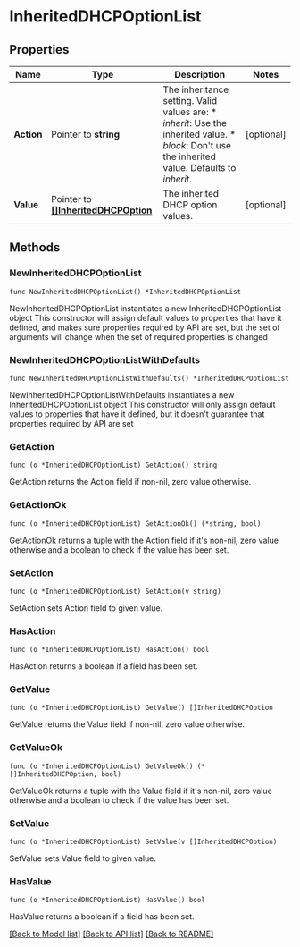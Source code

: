 # InheritedDHCPOptionList

## Properties

Name | Type | Description | Notes
------------ | ------------- | ------------- | -------------
**Action** | Pointer to **string** | The inheritance setting.  Valid values are: * _inherit_: Use the inherited value. * _block_: Don&#39;t use the inherited value.  Defaults to _inherit_. | [optional] 
**Value** | Pointer to [**[]InheritedDHCPOption**](InheritedDHCPOption.md) | The inherited DHCP option values. | [optional] 

## Methods

### NewInheritedDHCPOptionList

`func NewInheritedDHCPOptionList() *InheritedDHCPOptionList`

NewInheritedDHCPOptionList instantiates a new InheritedDHCPOptionList object
This constructor will assign default values to properties that have it defined,
and makes sure properties required by API are set, but the set of arguments
will change when the set of required properties is changed

### NewInheritedDHCPOptionListWithDefaults

`func NewInheritedDHCPOptionListWithDefaults() *InheritedDHCPOptionList`

NewInheritedDHCPOptionListWithDefaults instantiates a new InheritedDHCPOptionList object
This constructor will only assign default values to properties that have it defined,
but it doesn't guarantee that properties required by API are set

### GetAction

`func (o *InheritedDHCPOptionList) GetAction() string`

GetAction returns the Action field if non-nil, zero value otherwise.

### GetActionOk

`func (o *InheritedDHCPOptionList) GetActionOk() (*string, bool)`

GetActionOk returns a tuple with the Action field if it's non-nil, zero value otherwise
and a boolean to check if the value has been set.

### SetAction

`func (o *InheritedDHCPOptionList) SetAction(v string)`

SetAction sets Action field to given value.

### HasAction

`func (o *InheritedDHCPOptionList) HasAction() bool`

HasAction returns a boolean if a field has been set.

### GetValue

`func (o *InheritedDHCPOptionList) GetValue() []InheritedDHCPOption`

GetValue returns the Value field if non-nil, zero value otherwise.

### GetValueOk

`func (o *InheritedDHCPOptionList) GetValueOk() (*[]InheritedDHCPOption, bool)`

GetValueOk returns a tuple with the Value field if it's non-nil, zero value otherwise
and a boolean to check if the value has been set.

### SetValue

`func (o *InheritedDHCPOptionList) SetValue(v []InheritedDHCPOption)`

SetValue sets Value field to given value.

### HasValue

`func (o *InheritedDHCPOptionList) HasValue() bool`

HasValue returns a boolean if a field has been set.


[[Back to Model list]](../README.md#documentation-for-models) [[Back to API list]](../README.md#documentation-for-api-endpoints) [[Back to README]](../README.md)


